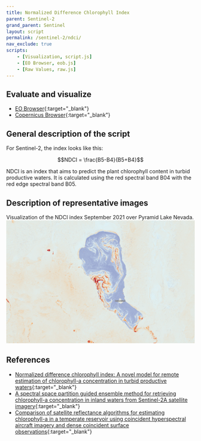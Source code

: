 ```yaml
---
title: Normalized Difference Chlorophyll Index
parent: Sentinel-2
grand_parent: Sentinel
layout: script
permalink: /sentinel-2/ndci/
nav_exclude: true
scripts:
    - [Visualization, script.js]
    - [EO Browser, eob.js]
    - [Raw Values, raw.js]
---
```



## Evaluate and visualize

- [EO Browser](https://sentinelshare.page.link/azCy){:target="_blank"}
- [Copernicus Browser](https://link.dataspace.copernicus.eu/edr){:target="_blank"}

## General description of the script

For Sentinel-2, the index looks like this:

$$NDCI = \frac{B5-B4}{B5+B4}$$  

NDCI is an index that aims to predict the plant chlorophyll content in turbid productive waters. It is calculated using the red spectral band B04 with the red edge spectral band B05. 

## Description of representative images

Visualization of the NDCI index September 2021 over Pyramid Lake Nevada.
![NDCI](fig/fig1.png)

## References

 - [Normalized difference chlorophyll index: A novel model for remote estimation of chlorophyll-a concentration in turbid productive waters](https://www.semanticscholar.org/paper/Normalized-difference-chlorophyll-index%3A-A-novel-of-Mishra-Mishra/2fbacaa14adb43d5bc8d2dd274304f60814d933c){:target="_blank"}
 - [A spectral space partition guided ensemble method for retrieving chlorophyll-a concentration in inland waters from Sentinel-2A satellite imagery](https://www.sciencedirect.com/science/article/abs/pii/S0380133018301801){:target="_blank"}
 - [Comparison of satellite reflectance algorithms for estimating chlorophyll-a in a temperate reservoir using coincident hyperspectral aircraft imagery and dense coincident surface observations](https://www.researchgate.net/publication/297718964_Comparison_of_satellite_reflectance_algorithms_for_estimating_chlorophyll-a_in_a_temperate_reservoir_using_coincident_hyperspectral_aircraft_imagery_and_dense_coincident_surface_observations){:target="_blank"}